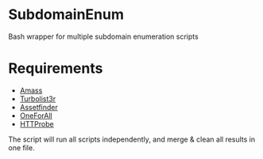 # SubdomainEnum
Bash wrapper for multiple subdomain enumeration scripts

# Requirements
- [Amass](https://github.com/OWASP/Amass)
- [Turbolist3r](https://github.com/fleetcaptain/Turbolist3r)
- [Assetfinder](https://github.com/tomnomnom/assetfinder)
- [OneForAll](https://github.com/shmilylty/OneForAll) 
- [HTTProbe](https://github.com/tomnomnom/httprobe)

The script will run all scripts independently, and merge & clean all results in one file.
